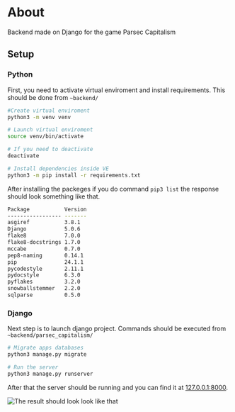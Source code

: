 # About
Backend made on Django for the game Parsec Capitalism

## Setup

### Python

First, you need to activate virtual enviroment and install requirements.
This should be done from `~backend/`
```bash
#Create virtual enviroment
python3 -m venv venv 

# Launch virtual enviroment
source venv/bin/activate 

# If you need to deactivate
deactivate

# Install dependencies inside VE
python3 -m pip install -r requirements.txt 
```
After installing the packeges if you do command `pip3 list` the response should look something like that.
```bash
Package           Version
----------------- -------
asgiref           3.8.1
Django            5.0.6
flake8            7.0.0
flake8-docstrings 1.7.0
mccabe            0.7.0
pep8-naming       0.14.1
pip               24.1.1
pycodestyle       2.11.1
pydocstyle        6.3.0
pyflakes          3.2.0
snowballstemmer   2.2.0
sqlparse          0.5.0
```

### Django

Next step is to launch django project. Commands should be executed from `~backend/parsec_capitalism/`
```bash
# Migrate apps databases
python3 manage.py migrate

# Run the server 
python3 manage.py runserver
```
After that the server should be running and you can find it at [127.0.0.1:8000](http://127.0.0.1:8000/).

![The result should look look like that](https://imgur.com/7RgyNXa)

